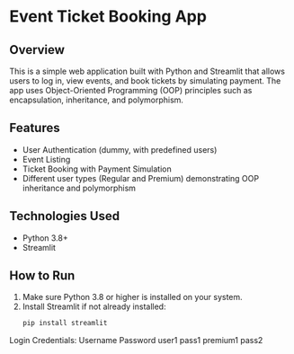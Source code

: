# Event Ticket Booking App

## Overview
This is a simple web application built with Python and Streamlit that allows users to log in, view events, and book tickets by simulating payment. The app uses Object-Oriented Programming (OOP) principles such as encapsulation, inheritance, and polymorphism.

## Features
- User Authentication (dummy, with predefined users)
- Event Listing
- Ticket Booking with Payment Simulation
- Different user types (Regular and Premium) demonstrating OOP inheritance and polymorphism

## Technologies Used
- Python 3.8+
- Streamlit

## How to Run
1. Make sure Python 3.8 or higher is installed on your system.
2. Install Streamlit if not already installed:
   ```bash
   pip install streamlit


Login Credentials:
Username	Password
user1	    pass1
premium1	pass2